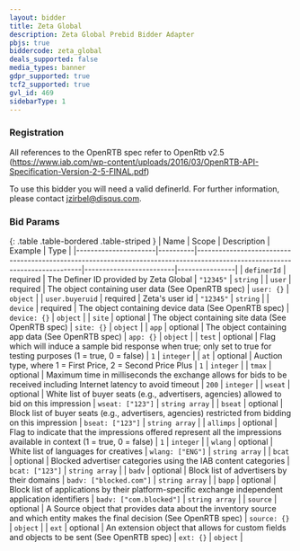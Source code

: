 ```yaml
---
layout: bidder
title: Zeta Global
description: Zeta Global Prebid Bidder Adapter
pbjs: true
biddercode: zeta_global
deals_supported: false
media_types: banner
gdpr_supported: true
tcf2_supported: true
gvl_id: 469
sidebarType: 1
---
```


### Registration

All references to the OpenRTB spec refer to OpenRtb v2.5 (https://www.iab.com/wp-content/uploads/2016/03/OpenRTB-API-Specification-Version-2-5-FINAL.pdf)

To use this bidder you will need a valid definerId.  For further information, please contact jzirbel@disqus.com.

### Bid Params

{: .table .table-bordered .table-striped }
| Name                 | Scope    | Description                                                                                                                | Example                 | Type           |
|----------------------|----------|----------------------------------------------------------------------------------------------------------------------------|-------------------------|----------------|
| `definerId`          | required | The Definer ID provided by Zeta Global                                                                                     | `"12345"`               | `string`       |
| `user`               | required | The object containing user data (See OpenRTB spec)                                                                         | `user: {}`              | `object`       |
| `user.buyeruid`      | required | Zeta's user id                                                                                                             | `"12345"`               | `string`       |
| `device`             | required | The object containing device data (See OpenRTB spec)                                                                       | `device: {}`            | `object`       |
| `site`               | optional | The object containing site data (See OpenRTB spec)                                                                         | `site: {}`              | `object`       |
| `app`                | optional | The object containing app data (See OpenRTB spec)                                                                          | `app: {}`               | `object`       |
| `test`               | optional | Flag which will induce a sample bid response when true; only set to true for testing purposes (1 = true, 0 = false)        | `1`                     | `integer`      |
| `at`                 | optional | Auction type, where 1 = First Price, 2 = Second Price Plus                                                                 | `1`                     | `integer`      |
| `tmax`               | optional | Maximum time in milliseconds the exchange allows for bids to be received including Internet latency to avoid timeout       | `200`                   | `integer`      |
| `wseat`              | optional | White list of buyer seats (e.g., advertisers, agencies) allowed to bid on this impression                                  | `wseat: ["123"]`        | `string array` |
| `bseat`              | optional | Block list of buyer seats (e.g., advertisers, agencies) restricted from bidding on this impression                         | `bseat: ["123"]`        | `string array` |
| `allimps`            | optional | Flag to indicate that the impressions offered represent all the impressions available in context (1 = true, 0 = false)     | `1`                     | `integer`      |
| `wlang`              | optional | White list of languages for creatives                                                                                      | `wlang: ["ENG"]`        | `string array` |
| `bcat`               | optional | Blocked advertiser categories using the IAB content categories                                                             | `bcat: ["123"]`         | `string array` |
| `badv`               | optional | Block list of advertisers by their domains                                                                                 | `badv: ["blocked.com"]` | `string array` |
| `bapp`               | optional | Block list of applications by their platform-specific exchange independent application identifiers                         | `badv: ["com.blocked"]` | `string array` |
| `source`             | optional | A Source object that provides data about the inventory source and which entity makes the final decision (See OpenRTB spec) | `source: {}`            | `object`       |
| `ext`                | optional | An extension object that allows for custom fields and objects to be sent  (See OpenRTB spec)                               | `ext: {}`               | `object`       |
